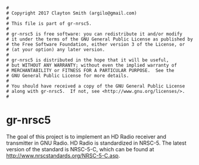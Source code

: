 ```
#
# Copyright 2017 Clayton Smith (argilo@gmail.com)
#
# This file is part of gr-nrsc5.
#
# gr-nrsc5 is free software: you can redistribute it and/or modify
# it under the terms of the GNU General Public License as published by
# the Free Software Foundation, either version 3 of the License, or
# (at your option) any later version.
#
# gr-nrsc5 is distributed in the hope that it will be useful,
# but WITHOUT ANY WARRANTY; without even the implied warranty of
# MERCHANTABILITY or FITNESS FOR A PARTICULAR PURPOSE.  See the
# GNU General Public License for more details.
#
# You should have received a copy of the GNU General Public License
# along with gr-nrsc5.  If not, see <http://www.gnu.org/licenses/>.
#
```

gr-nrsc5
========

The goal of this project is to implement an HD Radio receiver and transmitter
in GNU Radio. HD Radio is standardized in NRSC-5. The latest version of the
standard is NRSC-5-C, which can be found at
http://www.nrscstandards.org/NRSC-5-C.asp.
